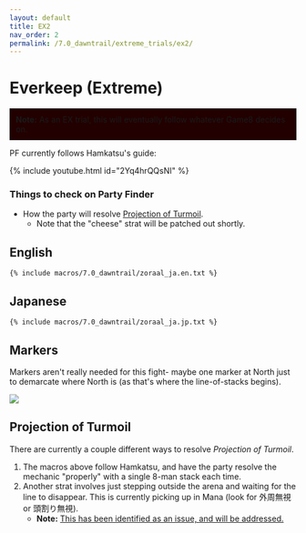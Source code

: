 ```yaml
---
layout: default
title: EX2
nav_order: 2
permalink: /7.0_dawntrail/extreme_trials/ex2/
---
```


# Everkeep (Extreme)

<div style="background-color: #200 ; padding: 10px; border: 1px solid;">
<b>Note:</b> As an EX trial, this will eventually follow whatever Game8 decides on.
</div>

PF currently follows Hamkatsu's guide:

{% include youtube.html id="2Yq4hrQQsNI" %}

### Things to check on Party Finder

- How the party will resolve [Projection of Turmoil](#projection-of-turmoil).
  - Note that the "cheese" strat will be patched out shortly.

## English

```
{% include macros/7.0_dawntrail/zoraal_ja.en.txt %}
```

## Japanese

```
{% include macros/7.0_dawntrail/zoraal_ja.jp.txt %}
```

## Markers

Markers aren't really needed for this fight- maybe one marker at North just to
demarcate where North is (as that's where the line-of-stacks begins).

![]({{site.baseurl}}/images/7.0_dawntrail/zoraal_ja/markers.jpg)

## Projection of Turmoil

There are currently a couple different ways to resolve *Projection of Turmoil*.

1. The macros above follow Hamkatsu, and have the party resolve the mechanic 
   "properly" with a single 8-man stack each time.
2. Another strat involves just stepping outside the arena and waiting for the
   line to disappear. This is currently picking up in Mana (look for 外周無視 or 
   頭割り無視).
   - **Note:** [This has been identified as an issue, and will be addressed.](https://na.finalfantasyxiv.com/lodestone/news/detail/3b60d81a7123a4894e208f835c043c22eb4697b5)

<script data-goatcounter="https://tuufless.goatcounter.com/count"
        async src="//gc.zgo.at/count.js"></script>
